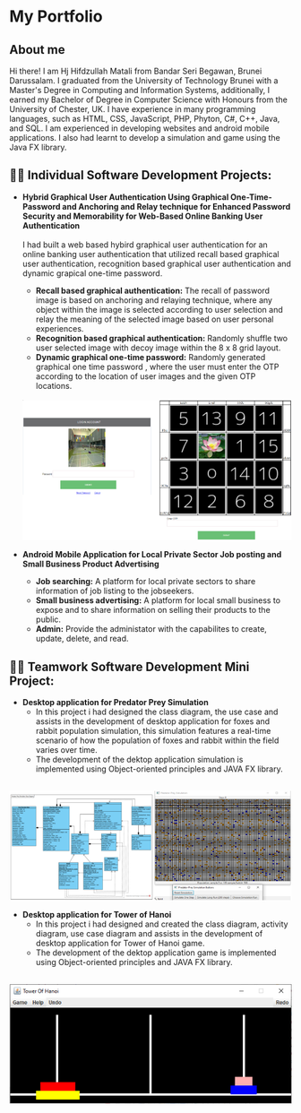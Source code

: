 <h1>My Portfolio</h1>
<h2>About me</h2>
Hi there! I am Hj Hifdzullah Matali from Bandar Seri Begawan, Brunei Darussalam. I graduated from the University of Technology Brunei with a Master's Degree in Computing and Information Systems, additionally, I earned my Bachelor of Degree in Computer Science with Honours from the University of Chester, UK. I have experience in many programming languages, such as HTML, CSS, JavaScript, PHP, Phyton, C#, C++, Java, and SQL. I am experienced in developing websites and android mobile applications. I also had learnt to develop a simulation and game using the Java FX library. 

<h2>👨‍💻 Individual Software Development Projects:</h2>

- <b>Hybrid Graphical User Authentication Using Graphical One-Time-Password and Anchoring and Relay technique for Enhanced Password Security and Memorability for Web-Based Online Banking User Authentication</b><br>
 <br>I had built a web based hybird graphical user authentication for an online banking user authentication that utilized recall based graphical user authentication, recognition based graphical user authentication and dynamic grapical one-time password.
  - <strong>Recall based graphical authentication:</strong> The recall of password image is based on anchoring and relaying technique, where any object within the image is selected according to user selection and relay the meaning of the selected image based on user personal experiences.
  - <strong>Recognition based graphical authentication:</strong> Randomly shuffle two user selected image with decoy image within the 8 x 8 grid layout.
   - <strong>Dynamic graphical one-time password:</strong> Randomly generated graphical one time password , where the user must enter the OTP according to the location of user images and the given OTP locations. 
  <br>
   <img src ="img/GOTP_.png"/>
   
- <b>Android Mobile Application for Local Private Sector Job posting and Small Business Product Advertising</b>
  - <strong>Job searching:</strong> A platform for local private sectors to share information of job listing to the jobseekers.
  - <strong>Small business advertising:</strong> A platform for local small business to expose and to share information on selling their products to the public. 
  - <strong>Admin:</strong> Provide the administator with the capabilites to create, update, delete, and read.
 
   
<h2>👨‍💻 Teamwork Software Development Mini Project:</h2>

- <b>Desktop application for Predator Prey Simulation</b>
  - In this project i had designed the class diagram, the use case and assists in the development of desktop application for foxes and rabbit population simulation, this simulation features a real-time scenario of how the population of foxes and rabbit within the field varies over time. 
  - The development of the dektop application simulation is implemented using Object-oriented principles and JAVA FX library.
 <br>
     <img src ="img/Predator_prey.png"/>
     
 - <b>Desktop application for Tower of Hanoi</b>   
   - In this project i had designed and created the class diagram, activity diagram, use case diagram and assists in the development of desktop application for Tower of Hanoi game.
   - The development of the dektop application game is implemented using Object-oriented principles and JAVA FX library.
  <br>
     <img src ="img/Towerofhanoi.png"/>
 
     
   
